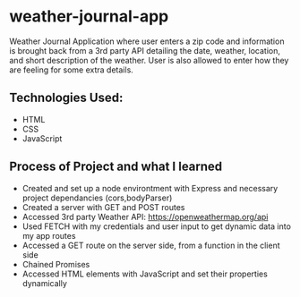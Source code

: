 # weather-journal-app
Weather Journal Application where user enters a zip code and information is brought back from a 3rd party API detailing the date, weather, location, and short description of the weather. User is also allowed to enter how they are feeling for some extra details.
## Technologies Used:
 - HTML
 - CSS
 - JavaScript

## Process of Project and what I learned 
  - Created and set up a node environtment with Express and necessary project dependancies (cors,bodyParser)
  - Created a server with GET and POST routes
  - Accessed 3rd party Weather API: https://openweathermap.org/api
  - Used FETCH with my credentials and user input to get dynamic data into my app routes
  - Accessed a GET route on the server side, from a function in the client side 
  - Chained Promises
  - Accessed HTML elements with JavaScript and set their properties dynamically
